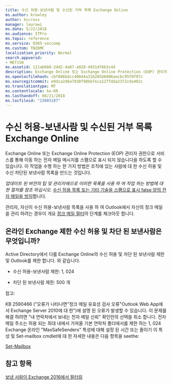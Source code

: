 ```yaml
---
title: 수신 허용-보낸사람 및 수신된 거부 목록 Exchange Online
ms.author: krowley
author: kccross
manager: laurawi
ms.date: 5/22/2018
ms.audience: ITPro
ms.topic: reference
ms.service: O365-seccomp
ms.custom: TN2DMC
localization_priority: Normal
search.appverid:
- MET150
ms.assetid: 111ab6b0-2dd2-4a87-a928-4931df6b3c4d
description: Exchange Online 또는 Exchange Online Protection (EOP) 관리자 권한으로 서비스를 통해 이동 하는 전자 메일 메시지를 스팸으로 표시 되지 않습니다을 하도록 할 수 있습니다. 이 작업을 수행 하는 한 가지 방법은 조직에 있는 사람에 대 한 수신 허용 및 수신 차단된 보낸사람 목록을 만드는 것입니다.
ms.openlocfilehash: cbf886bdcc40044a31b285b6806aecbc95f0f97c
ms.sourcegitcommit: e9dca2d6a7838f98bb7eca127fdda2372cda402c
ms.translationtype: MT
ms.contentlocale: ko-KR
ms.lasthandoff: 08/21/2018
ms.locfileid: "23003107"
---
```

# <a name="safe-sender-and-blocked-sender-lists-in-exchange-online"></a>수신 허용-보낸사람 및 수신된 거부 목록 Exchange Online

Exchange Online 또는 Exchange Online Protection (EOP) 관리자 권한으로 서비스를 통해 이동 하는 전자 메일 메시지를 스팸으로 표시 되지 않습니다을 하도록 할 수 있습니다. 이 작업을 수행 하는 한 가지 방법은 조직에 있는 사람에 대 한 수신 허용 및 수신 차단된 보낸사람 목록을 만드는 것입니다. 
  
 *업데이트 된 버전의 팁 및 관리자에으로 이러한 목록을 사용 하 여 작업 하는 방법에 대 한 절차를 참조 하십시오.* [수신 허용 목록 또는 기타 기술을 스팸으로 표시 false 양의 전자 메일을 방지](https://go.microsoft.com/fwlink/p/?LinkID=534224)합니다. 
  
관리자, 자신이 수신 허용-보낸사람 목록을 사용 하 여 Outlook에서 자신의 정크 메일을 관리 하려는 경우이 개요 [정크 메일 필터](https://go.microsoft.com/fwlink/?LinkId=817222)의 단계를 체크아웃 합니다. 
  
## <a name="what-is-the-safe-and-blocked-sender-limits-in-exchange-online"></a>온라인 Exchange 제한 수신 허용 및 차단 된 보낸사람은 무엇입니까?

Active Directory에서 다를 Exchange Online의 수신 허용 및 차단 된 보낸사람 제한 및 Outlook를 제한 합니다. 와 같습니다.
  
- 수신 허용-보낸사람 제한: 1, 024
    
- 차단 된 보낸사람 제한: 500 개
    
참고:
  
KB 2590466 ("오류가 나타나면"정크 메일 유효성 검사 오류"Outlook Web App에서 Exchange Server 2010에 대 한")에 설명 된 오류가 발생할 수 있습니다. 이 문제를 해결 하려면 "내 연락처에서 보내는 전자 메일 신뢰" 확인란의 선택을 취소 합니다. 전자 메일 주소는 허용 되는 최대 내에서 가져올 기본 연락처 폴더에서를 제한 하는 1, 024 Exchange 온라인 "MaxSafeSenders" 특성에 대해 설정 된 시간 또는 줄이기 이 특성 및 Set-mailbox cmdlet에 대 한 자세한 내용은 다음 항목을 seethe:
  
[Set-Mailbox](https://docs.microsoft.com/powershell/module/exchange/mailboxes/Set-Mailbox?view=exchange-ps)
  
## <a name="see-also"></a>참고 항목

[보낸 사람이 Exchange 2016에서 필터링](http://technet.microsoft.com/library/b833f864-ff10-46a0-a653-28fb9ba30896.aspx)

